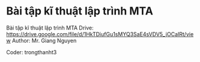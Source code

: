 # Bài tập kĩ thuật lập trình MTA
Bài tập kĩ thuật lập trình MTA
Drive: https://drive.google.com/file/d/1HkTDiufGu1sMYQ3SaE4sVDV5_jOCaIRt/view
Author: Mr. Giang Nguyen

Coder: trongthanht3
